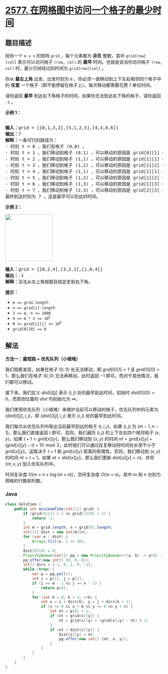 # [2577. 在网格图中访问一个格子的最少时间](https://leetcode.cn/problems/minimum-time-to-visit-a-cell-in-a-grid)

## 题目描述

<p>给你一个&nbsp;<code>m x n</code>&nbsp;的矩阵&nbsp;<code>grid</code>&nbsp;，每个元素都为 <strong>非负</strong>&nbsp;整数，其中&nbsp;<code>grid[row][col]</code>&nbsp;表示可以访问格子&nbsp;<code>(row, col)</code>&nbsp;的&nbsp;<strong>最早</strong>&nbsp;时间。也就是说当你访问格子&nbsp;<code>(row, col)</code>&nbsp;时，最少已经经过的时间为&nbsp;<code>grid[row][col]</code>&nbsp;。</p>

<p>你从 <strong>最左上角</strong>&nbsp;出发，出发时刻为 <code>0</code>&nbsp;，你必须一直移动到上下左右相邻四个格子中的 <strong>任意</strong>&nbsp;一个格子（即不能停留在格子上）。每次移动都需要花费 1 单位时间。</p>

<p>请你返回 <strong>最早</strong>&nbsp;到达右下角格子的时间，如果你无法到达右下角的格子，请你返回 <code>-1</code>&nbsp;。</p>

<p><strong>示例 1：</strong></p>

<p><img alt="" src="https://fastly.jsdelivr.net/gh/doocs/leetcode@main/solution/2500-2599/2577.Minimum%20Time%20to%20Visit%20a%20Cell%20In%20a%20Grid/images/yetgriddrawio-8.png" /></p>

<pre>
<b>输入：</b>grid = [[0,1,3,2],[5,1,2,5],[4,3,8,6]]
<b>输出：</b>7
<b>解释：</b>一条可行的路径为：
- 时刻 t = 0 ，我们在格子 (0,0) 。
- 时刻 t = 1 ，我们移动到格子 (0,1) ，可以移动的原因是 grid[0][1] &lt;= 1 。
- 时刻 t = 2 ，我们移动到格子 (1,1) ，可以移动的原因是 grid[1][1] &lt;= 2 。
- 时刻 t = 3 ，我们移动到格子 (1,2) ，可以移动的原因是 grid[1][2] &lt;= 3 。
- 时刻 t = 4 ，我们移动到格子 (1,1) ，可以移动的原因是 grid[1][1] &lt;= 4 。
- 时刻 t = 5 ，我们移动到格子 (1,2) ，可以移动的原因是 grid[1][2] &lt;= 5 。
- 时刻 t = 6 ，我们移动到格子 (1,3) ，可以移动的原因是 grid[1][3] &lt;= 6 。
- 时刻 t = 7 ，我们移动到格子 (2,3) ，可以移动的原因是 grid[2][3] &lt;= 7 。
最终到达时刻为 7 。这是最早可以到达的时间。
</pre>

<p><strong>示例 2：</strong></p>

<p><img alt="" src="https://fastly.jsdelivr.net/gh/doocs/leetcode@main/solution/2500-2599/2577.Minimum%20Time%20to%20Visit%20a%20Cell%20In%20a%20Grid/images/yetgriddrawio-9.png" style="width: 151px; height: 151px;" /></p>

<pre>
<b>输入：</b>grid = [[0,2,4],[3,2,1],[1,0,4]]
<b>输出：</b>-1
<b>解释：</b>没法从左上角按题目规定走到右下角。
</pre>

<p><strong>提示：</strong></p>

<ul>
	<li><code>m == grid.length</code></li>
	<li><code>n == grid[i].length</code></li>
	<li><code>2 &lt;= m, n &lt;= 1000</code></li>
	<li><code>4 &lt;= m * n &lt;= 10<sup>5</sup></code></li>
	<li><code>0 &lt;= grid[i][j] &lt;= 10<sup>5</sup></code></li>
	<li><code>grid[0][0] == 0</code></li>
</ul>

## 解法

**方法一：最短路 + 优先队列（小根堆）**

我们观察发现，如果在格子 $(0, 0)$ 处无法移动，即 $grid[0][1] \gt 1$ 且 $grid[1][0] \gt 1$，那么我们在格子 $(0, 0)$ 无法再移动，此时返回 $-1$ 即可。而对于其他情况，我们都可以移动。

接下来，我们定义 $dist[i][j]$ 表示 $(i, j)$ 处的最早到达时间，初始时 $dist[0][0] = 0$，而其他位置的 $dist$ 均初始化为 $\infty$。

我们使用优先队列（小根堆）来维护当前可以移动的格子，优先队列中的元素为 $(dist[i][j], i, j)$，即 $(dist[i][j], i, j)$ 表示 $(i, j)$ 处的最早到达时间。

我们每次从优先队列中取出当前最早到达的格子 $(t, i, j)$，如果 $(i, j)$ 为 $(m - 1, n - 1)$，那么我们直接返回 $t$ 即可，否则，我们遍历 $(i, j)$ 的上下左右四个相邻格子 $(x, y)$，如果 $t + 1 \lt grid[x][y]$，那么我们移动到 $(x, y)$ 的时间 $nt = grid[x][y] + (grid[x][y] - (t + 1)) \bmod 2$，此时我们可以通过反复移动将时间拉长至不小于 $grid[x][y]$，这取决于 $t + 1$ 和 $grid[x][y]$ 距离的奇偶性。否则，我们移动到 $(x, y)$ 的时间 $nt = t + 1$。如果 $nt \lt dist[x][y]$，那么我们更新 $dist[x][y] = nt$，并将 $(nt, x, y)$ 加入优先队列中。

时间复杂度 $O(m \times n \times \log (m \times n))$，空间复杂度 $O(m \times n)$。其中 $m$ 和 $n$ 分别为网格的行数和列数。

### **Java**

```java
class Solution {
    public int minimumTime(int[][] grid) {
        if (grid[0][1] > 1 && grid[1][0] > 1) {
            return -1;
        }
        int m = grid.length, n = grid[0].length;
        int[][] dist = new int[m][n];
        for (var e : dist) {
            Arrays.fill(e, 1 << 30);
        }
        dist[0][0] = 0;
        PriorityQueue<int[]> pq = new PriorityQueue<>((a, b) -> a[0] - b[0]);
        pq.offer(new int[] {0, 0, 0});
        int[] dirs = {-1, 0, 1, 0, -1};
        while (true) {
            var p = pq.poll();
            int i = p[1], j = p[2];
            if (i == m - 1 && j == n - 1) {
                return p[0];
            }
            for (int k = 0; k < 4; ++k) {
                int x = i + dirs[k], y = j + dirs[k + 1];
                if (x >= 0 && x < m && y >= 0 && y < n) {
                    int nt = p[0] + 1;
                    if (nt < grid[x][y]) {
                        nt = grid[x][y] + (grid[x][y] - nt) % 2;
                    }
                    if (nt < dist[x][y]) {
                        dist[x][y] = nt;
                        pq.offer(new int[] {nt, x, y});
                    }
                }
            }
        }
    }
}
```
